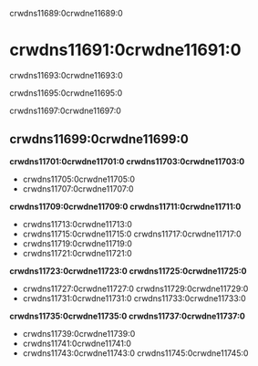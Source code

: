 crwdns11689:0crwdne11689:0
# crwdns11691:0crwdne11691:0

crwdns11693:0crwdne11693:0

crwdns11695:0crwdne11695:0

crwdns11697:0crwdne11697:0
## crwdns11699:0crwdne11699:0

**crwdns11701:0crwdne11701:0 crwdns11703:0crwdne11703:0**

* crwdns11705:0crwdne11705:0
* crwdns11707:0crwdne11707:0

**crwdns11709:0crwdne11709:0 crwdns11711:0crwdne11711:0**

* crwdns11713:0crwdne11713:0
* crwdns11715:0crwdne11715:0 crwdns11717:0crwdne11717:0
* crwdns11719:0crwdne11719:0
* crwdns11721:0crwdne11721:0

**crwdns11723:0crwdne11723:0 crwdns11725:0crwdne11725:0**

* crwdns11727:0crwdne11727:0 crwdns11729:0crwdne11729:0
* crwdns11731:0crwdne11731:0 crwdns11733:0crwdne11733:0

**crwdns11735:0crwdne11735:0 crwdns11737:0crwdne11737:0**

* crwdns11739:0crwdne11739:0
* crwdns11741:0crwdne11741:0
* crwdns11743:0crwdne11743:0 crwdns11745:0crwdne11745:0

